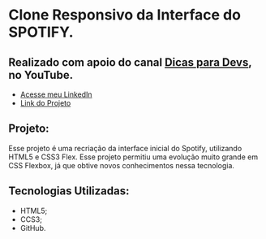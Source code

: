 # Clone Responsivo da Interface do SPOTIFY.
## Realizado com apoio do canal [Dicas para Devs](https://www.youtube.com/c/dicasparadevs), no YouTube.

- [Acesse meu LinkedIn](https://www.linkedin.com/in/guilherme-cambi-magarotti-16177522b/)
- [Link do Projeto](https://guimagarotti.github.io/clone-tinder/)

## Projeto:

Esse projeto é uma recriação da interface inicial do Spotify, utilizando HTML5 e CSS3 Flex. Esse projeto permitiu uma evolução muito grande em CSS Flexbox, já que obtive novos conhecimentos nessa tecnologia.

## Tecnologias Utilizadas: 

- HTML5; 
- CCS3; 
- GitHub.
